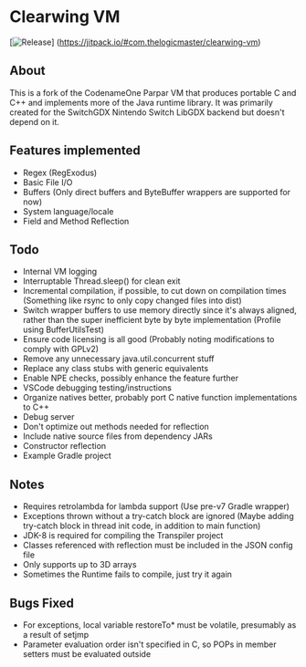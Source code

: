 # Clearwing VM
[![Release](https://jitpack.io/v/com.thelogicmaster/clearwing-vm.svg)]
(https://jitpack.io/#com.thelogicmaster/clearwing-vm)

## About
This is a fork of the CodenameOne Parpar VM that produces portable C and C++ and implements more of the Java
runtime library. It was primarily created for the SwitchGDX Nintendo Switch LibGDX backend but doesn't depend
on it.

## Features implemented
- Regex (RegExodus)
- Basic File I/O
- Buffers (Only direct buffers and ByteBuffer wrappers are supported for now)
- System language/locale
- Field and Method Reflection

## Todo
- Internal VM logging
- Interruptable Thread.sleep() for clean exit
- Incremental compilation, if possible, to cut down on compilation times (Something like rsync to only copy changed files into dist)
- Switch wrapper buffers to use memory directly since it's always aligned, rather than the super inefficient byte by byte implementation (Profile using BufferUtilsTest)
- Ensure code licensing is all good (Probably noting modifications to comply with GPLv2)
- Remove any unnecessary java.util.concurrent stuff
- Replace any class stubs with generic equivalents
- Enable NPE checks, possibly enhance the feature further
- VSCode debugging testing/instructions
- Organize natives better, probably port C native function implementations to C++
- Debug server
- Don't optimize out methods needed for reflection
- Include native source files from dependency JARs
- Constructor reflection
- Example Gradle project

## Notes
- Requires retrolambda for lambda support (Use pre-v7 Gradle wrapper)
- Exceptions thrown without a try-catch block are ignored (Maybe adding try-catch block in thread init code, in addition to main function)
- JDK-8 is required for compiling the Transpiler project
- Classes referenced with reflection must be included in the JSON config file
- Only supports up to 3D arrays
- Sometimes the Runtime fails to compile, just try it again

## Bugs Fixed
- For exceptions, local variable restoreTo* must be volatile, presumably as a result of setjmp
- Parameter evaluation order isn't specified in C, so POPs in member setters must be evaluated outside
